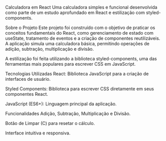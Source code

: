 Calculadora em React
Uma calculadora simples e funcional desenvolvida como parte de um estudo aprofundado em React e estilização com styled-components.

Sobre o Projeto
Este projeto foi construído com o objetivo de praticar os conceitos fundamentais do React, como gerenciamento de estado com useState, tratamento de eventos e a criação de componentes reutilizáveis. A aplicação simula uma calculadora básica, permitindo operações de adição, subtração, multiplicação e divisão.

A estilização foi feita utilizando a biblioteca styled-components, uma das ferramentas mais populares para escrever CSS em JavaScript.

Tecnologias Utilizadas
React: Biblioteca JavaScript para a criação de interfaces de usuário.

Styled Components: Biblioteca para escrever CSS diretamente em seus componentes React.

JavaScript (ES6+): Linguagem principal da aplicação.

Funcionalidades
Adição, Subtração, Multiplicação e Divisão.

Botão de Limpar (C) para resetar o cálculo.

Interface intuitiva e responsiva.
